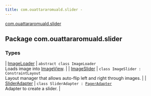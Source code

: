 ```yaml
---
title: com.ouattararomuald.slider - 
---
```


[com.ouattararomuald.slider](./index.html)

## Package com.ouattararomuald.slider

### Types

| [ImageLoader](-image-loader/index.html) | `abstract class ImageLoader`<br>Loads image into [ImageView](https://developer.android.com/reference/android/widget/ImageView.html). |
| [ImageSlider](-image-slider/index.html) | `class ImageSlider : ConstraintLayout`<br>Layout manager that allows auto-flip left and right through images. |
| [SliderAdapter](-slider-adapter/index.html) | `class SliderAdapter : `[`PagerAdapter`](https://developer.android.com/reference/androidx/androidx/viewpager/widget/PagerAdapter.html)<br>Adapter to create a slider. |

